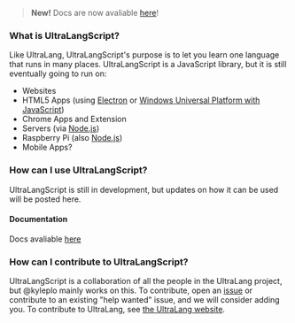 > **New!** Docs are now avaliable [here](https://github.com/UltraLang/UltraLangScript/wiki)!
### What is UltraLangScript?
Like UltraLang, UltraLangScript's purpose is to let you learn one language that runs in many places. UltraLangScript is a JavaScript library, but it is still eventually going to run on:
- Websites
- HTML5 Apps (using [Electron](https://electronjs.org) or [Windows Universal Platform with JavaScript](https://docs.microsoft.com/en-us/windows/uwp/get-started/create-a-hello-world-app-js-uwp))
- Chrome Apps and Extension
- Servers (via [Node.js](https://nodejs.org))
- Raspberry Pi (also [Node.js](https://nodejs.org))
- Mobile Apps?

### How can I use UltraLangScript?
UltraLangScript is still in development, but updates on how it can be used will be posted here.

#### Documentation
Docs avaliable [here](https://github.com/UltraLang/UltraLangScript/wiki)

### How can I contribute to UltraLangScript?
UltraLangScript is a collaboration of all the people in the UltraLang project, but @kyleplo mainly works on this. To contribute, open an [issue](https://github.com/UltraLang/UltraLangScript/issues) or contribute to an existing "help wanted" issue, and we will consider adding you. To contribute to UltraLang, see [the UltraLang website](https://ultralang.github.io/UltraLang/).
